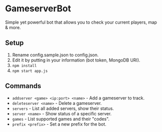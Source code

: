 # GameserverBot
Simple yet powerful bot that allows you to check your current players, map & more.

## Setup
1. Rename config.sample.json to config.json.
2. Edit it by putting in your information (bot token, MongoDB URI).
3. `npm install`
4. `npm start app.js`

## Commands

- `addserver <game> <ip:port> <name>` - Add a gameserver to track.
- `deleteserver <name>` - Delete a gameserver.
- `servers` - List all added servers, show their status.
- `server <name>` - Show status of a specific server.
- `games` - List supported games and their "codes".
- `prefix <prefix>` - Set a new prefix for the bot.
